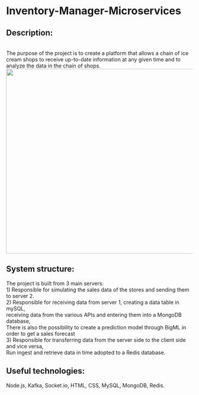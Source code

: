 # Inventory-Manager-Microservices

<h2>Description:</h2>
<br>
The purpose of the project is to create a platform that allows a chain of ice cream shops to receive up-to-date information at any given time and to analyze the data in the chain of shops.

<img src="http://www.uploads.co.il/uploads/images/681650092.JPG" width="900" height="500">


<h2>System structure:</h2>
The project is built from 3 main servers:<br>
1) Responsible for simulating the sales data of the stores and sending them to server 2.<br>
2) Responsible for receiving data from server 1, creating a data table in mySQL,<br>
receiving data from the various APIs and entering them into a MongoDB database,<br>
There is also the possibility to create a prediction model through BigML in order to get a sales forecast<br>
3) Responsible for transferring data from the server side to the client side and vice versa,<br>
Run ingest and retrieve data in time adopted to a Redis database.<br>


<h2>Useful technologies:</h2>
Node.js, Kafka, Socket.io, HTML, CSS, MySQL, MongoDB, Redis.
